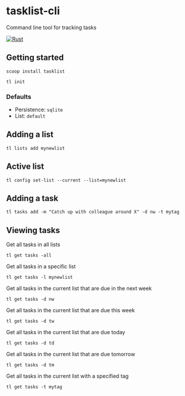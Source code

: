 # tasklist-cli
Command line tool for tracking tasks

[![Rust](https://github.com/jcbcn/tasklist-cli/actions/workflows/rust.yml/badge.svg)](https://github.com/jcbcn/tasklist-cli/actions/workflows/rust.yml)

## Getting started
```
scoop install tasklist
```

```
tl init
```

### Defaults
- Persistence: `sqlite`
- List: `default`

## Adding a list
```
tl lists add mynewlist
```

## Active list
```
tl config set-list --current --list=mynewlist
```

## Adding a task

```
tl tasks add -m "Catch up with colleague around X" -d nw -t mytag
```

## Viewing tasks
Get all tasks in all lists
```
tl get tasks -all
```
Get all tasks in a specific list
```
tl get tasks -l mynewlist
```
Get all tasks in the current list that are due in the next week
```
tl get tasks -d nw
```
Get all tasks in the current list that are due this week
```
tl get tasks -d tw
```
Get all tasks in the current list that are due today
```
tl get tasks -d td
```
Get all tasks in the current list that are due tomorrow
```
tl get tasks -d tm
```
Get all tasks in the current list with a specified tag
```
tl get tasks -t mytag
```
